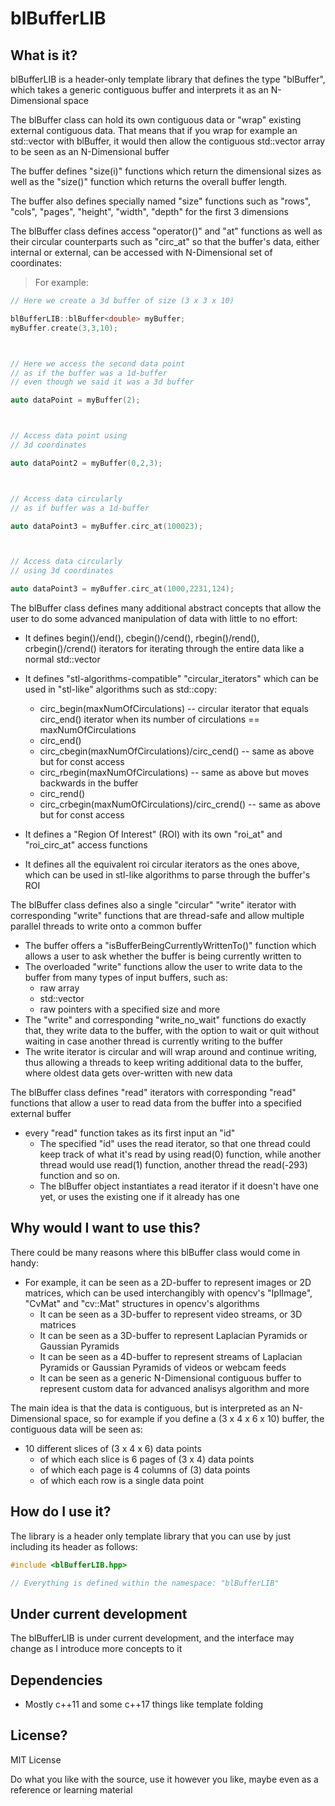 # blBufferLIB

## What is it?

blBufferLIB is a header-only template library that defines the type "blBuffer<T>", which takes a generic contiguous buffer and interprets it as an N-Dimensional space

The blBuffer class can hold its own contiguous data or "wrap" existing external contiguous data.  That means that if you wrap for example an std::vector<T> with blBuffer<T>, it would then allow the contiguous std::vector<T> array to be seen as an N-Dimensional buffer

The buffer defines "size(i)" functions which return the dimensional sizes as well as the "size()" function which returns the overall buffer length.

The buffer also defines specially named "size" functions such as "rows", "cols", "pages", "height", "width", "depth" for the first 3 dimensions

The blBuffer class defines access "operator()" and "at" functions as well as their circular counterparts such as "circ_at" so that the buffer's data, either internal or external, can be accessed with N-Dimensional set of coordinates:
> For example:
```c++
// Here we create a 3d buffer of size (3 x 3 x 10)

blBufferLIB::blBuffer<double> myBuffer;
myBuffer.create(3,3,10);



// Here we access the second data point
// as if the buffer was a 1d-buffer
// even though we said it was a 3d buffer

auto dataPoint = myBuffer(2);



// Access data point using
// 3d coordinates

auto dataPoint2 = myBuffer(0,2,3);



// Access data circularly
// as if buffer was a 1d-buffer

auto dataPoint3 = myBuffer.circ_at(100023);



// Access data circularly
// using 3d coordinates

auto dataPoint3 = myBuffer.circ_at(1000,2231,124);
```

The blBuffer class defines many additional abstract concepts that allow the user to do some advanced manipulation of data with little to no effort:

- It defines begin()/end(), cbegin()/cend(), rbegin()/rend(), crbegin()/crend() iterators for iterating through the entire data like a normal std::vector<T>
- It defines "stl-algorithms-compatible" "circular_iterators" which can be used in "stl-like" algorithms such as std::copy:
  - circ_begin(maxNumOfCirculations) -- circular iterator that equals circ_end() iterator when its number of circulations == maxNumOfCirculations
  - circ_end()
  - circ_cbegin(maxNumOfCirculations)/circ_cend() -- same as above but for const access
  - circ_rbegin(maxNumOfCirculations) -- same as above but moves backwards in the buffer
  - circ_rend()
  - circ_crbegin(maxNumOfCirculations)/circ_crend() -- same as above but for const access

- It defines a "Region Of Interest" (ROI) with its own "roi_at" and "roi_circ_at" access functions
- It defines all the equivalent roi circular iterators as the ones above, which can be used in stl-like algorithms to parse through the buffer's ROI

The blBuffer class defines also a single "circular" "write" iterator with corresponding "write" functions that are thread-safe and allow multiple parallel threads to write onto a common buffer
- The buffer offers a "isBufferBeingCurrentlyWrittenTo()" function which allows a user to ask whether the buffer is being currently written to
- The overloaded "write" functions allow the user to write data to the buffer from many types of input buffers, such as:
  - raw array
  - std::vector<T>
  - raw pointers with a specified size and more
- The "write" and corresponding "write_no_wait" functions do exactly that, they write data to the buffer, with the option to wait or quit without waiting in case another thread is currently writing to the buffer
- The write iterator is circular and will wrap around and continue writing, thus allowing a threads to keep writing additional data to the buffer, where oldest data gets over-written with new data

The blBuffer class defines "read" iterators with corresponding "read" functions that allow a user to read data from the buffer into a specified external buffer
- every "read" function takes as its first input an "id"
  - The specified "id" uses the read<id> iterator, so that one thread could keep track of what it's read by using read(0) function, while another thread would use read(1) function, another thread the read(-293) function and so on.
  - The blBuffer object instantiates a read<id> iterator if it doesn't have one yet, or uses the existing one if it already has one

## Why would I want to use this?

There could be many reasons where this blBuffer class would come in handy:
- For example, it can be seen as a 2D-buffer to represent images or 2D matrices, which can be used interchangibly with opencv's "IplImage", "CvMat" and "cv::Mat" structures in opencv's algorithms
  - It can be seen as a 3D-buffer to represent video streams, or 3D matrices
  - It can be seen as a 3D-buffer to represent Laplacian Pyramids or Gaussian Pyramids
  - It can be seen as a 4D-buffer to represent streams of Laplacian Pyramids or Gaussian Pyramids of videos or webcam feeds
  - It can be seen as a generic N-Dimensional contiguous buffer to represent custom data for advanced analisys algorithm and more

The main idea is that the data is contiguous, but is interpreted as an N-Dimensional space, so for example if you define a (3 x 4 x 6 x 10) buffer, the contiguous data will be seen as:
- 10 different slices of (3 x 4 x 6) data points
  - of which each slice is 6 pages of (3 x 4) data points
  - of which each page is 4 columns of (3) data points
  - of which each row is a single data point

## How do I use it?

The library is a header only template library that you can use by just including its header as follows:

```c++
#include <blBufferLIB.hpp>

// Everything is defined within the namespace: "blBufferLIB"
```

## Under current development

The blBufferLIB is under current development, and the interface may change as I introduce more concepts to it


## Dependencies

* Mostly c++11 and some c++17 things like template folding

## License?

MIT License

Do what you like with the source, use it however you like, maybe even as a reference or learning material
